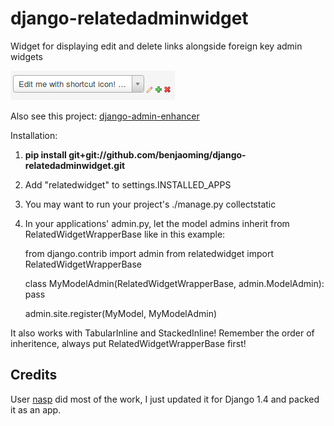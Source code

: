 django-relatedadminwidget
=========================

Widget for displaying edit and delete links alongside foreign key admin widgets

![Flowers](https://github.com/benjaoming/django-relatedadminwidget/raw/master/screenshot.png)

Also see this project: [django-admin-enhancer](https://github.com/charettes/django-admin-enhancer)

Installation:

1. **pip install git+git://github.com/benjaoming/django-relatedadminwidget.git**
2. Add "relatedwidget" to settings.INSTALLED_APPS
3. You may want to run your project's ./manage.py collectstatic
4. In your applications' admin.py, let the model admins inherit from RelatedWidgetWrapperBase like in this example:

    from django.contrib import admin
    from relatedwidget import RelatedWidgetWrapperBase

    class MyModelAdmin(RelatedWidgetWrapperBase, admin.ModelAdmin):
        pass
    
    admin.site.register(MyModel, MyModelAdmin)

It also works with TabularInline and StackedInline! Remember the order of inheritence, always put RelatedWidgetWrapperBase first!

Credits
-------

User [nasp](http://djangosnippets.org/users/nasp/) did most of the work, I just updated it for Django 1.4 and packed it as an app.
